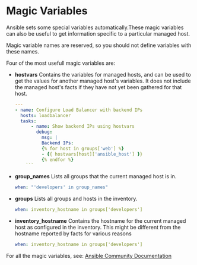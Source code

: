 # Magic Variables
Ansible sets some special variables automatically.These magic variables can also be useful to get information specific to a particular managed host.

Magic variable names are reserved, so you should not define variables with these names.

Four of the most usefull magic variables are:
- **hostvars**
    Contains the variables for managed hosts, and can be used to get the values for another managed host's variables. It does not include the managed host's facts if they have not yet been gathered for that host.
    ```YAML
    ---
    - name: Configure Load Balancer with backend IPs
      hosts: loadbalancer
      tasks:
          - name: Show backend IPs using hostvars
            debug:
              msg: |
              Backend IPs:
              {% for host in groups['web'] %}
              - {{ hostvars[host]['ansible_host'] }}
              {% endfor %}
        ```

- **group_names**
    Lists all groups that the current managed host is in.
    ```YAML
    when: "'developers' in group_names"
    ```

- **groups**
    Lists all groups and hosts in the inventory.
    ```YAML
    when: inventory_hostname in groups['developers']
    ```
- **inventory_hostname**
    Contains the hostname for the current managed host as configured in the inventory. This might be different from the hostname reported by facts for various reasons
    ```YAML
    when: inventory_hostname in groups['developers']
    ```

For all the magic variables, see: [Ansible Community Documentation](https://docs.ansible.com/ansible/latest/reference_appendices/special_variables.html)